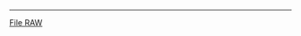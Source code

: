 
---
[File RAW](https://colab.research.google.com/drive/1-8XgpdgzRZ3yL4nKs0G46cTKtPL1TybI#scrollTo=6Qi4dviBFgIf)
